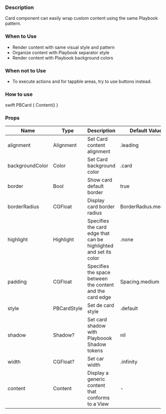 ### Description
Card component can easily wrap custom content using the same Playbook pattern.

### When to Use
- Render content with same visual style and pattern
- Organize content with Playbook separator style 
- Render content with Playbook background colors

### When not to Use
- To execute actions and for tappble areas, try to use buttons instead.

### How to use
swift
 PBCard {
    Content()
 }


### Props
| Name | Type | Description |  Default Value | Values |
| --------- | --------- | --------- | --------- | --------- |
| alignment | Alignment | Set Card content alignment | .leading | 
| backgroundColor | Color | Set Card background color | .card |
| border | Bool | Show card default border | true |
| borderRadius | CGFloat | Display card border radius | BorderRadius.medium |
| highlight | Highlight | Specifies the card edge that can be highlighted and set its color | .none |  
| padding | CGFloat | Specifies the space between the content and the card edge | Spacing.medium | 
| style | PBCardStyle | Set de card style | .default |
| shadow | Shadow? | Set card shadow with Playboook Shadow tokens | nil | 
| width | CGFloat? | Set car width | .infinity |
| content | Content | Display a generic content that conforms to a View | - |